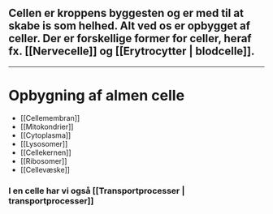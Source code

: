 ## Cellen er kroppens byggesten og er med til at skabe is som helhed. Alt ved os er opbygget af celler. Der er forskellige former for celler, heraf fx. [[Nervecelle]] og [[Erytrocytter | blodcelle]].
___

# Opbygning af almen celle
- [[Cellemembran]]
- [[Mitokondrier]]
- [[Cytoplasma]]
- [[Lysosomer]]
- [[Cellekernen]]
- [[Ribosomer]]
- [[Cellevæske]]

### I en celle har vi også [[Transportprocesser | transportprocesser]]


